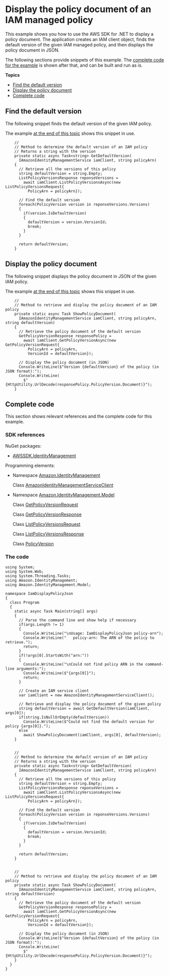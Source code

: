 # Display the policy document of an IAM managed policy<a name="iam-policies-display"></a>

This example shows you how to use the AWS SDK for \.NET to display a policy document\. The application creates an IAM client object, finds the default version of the given IAM managed policy, and then displays the policy document in JSON\.

The following sections provide snippets of this example\. The [complete code for the example](#iam-policies-display-complete-code) is shown after that, and can be built and run as is\.

**Topics**
+ [Find the default version](#iam-policies-display-version)
+ [Display the policy document](#iam-policies-display-doc)
+ [Complete code](#iam-policies-display-complete-code)

## Find the default version<a name="iam-policies-display-version"></a>

The following snippet finds the default version of the given IAM policy\.

The example [at the end of this topic](#iam-policies-display-complete-code) shows this snippet in use\.

```
    //
    // Method to determine the default version of an IAM policy
    // Returns a string with the version
    private static async Task<string> GetDefaultVersion(
      IAmazonIdentityManagementService iamClient, string policyArn)
    {
      // Retrieve all the versions of this policy
      string defaultVersion = string.Empty;
      ListPolicyVersionsResponse reponseVersions =
        await iamClient.ListPolicyVersionsAsync(new ListPolicyVersionsRequest{
          PolicyArn = policyArn});

      // Find the default version
      foreach(PolicyVersion version in reponseVersions.Versions)
      {
        if(version.IsDefaultVersion)
        {
          defaultVersion = version.VersionId;
          break;
        }
      }

      return defaultVersion;
    }
```

## Display the policy document<a name="iam-policies-display-doc"></a>

The following snippet displays the policy document in JSON of the given IAM policy\.

The example [at the end of this topic](#iam-policies-display-complete-code) shows this snippet in use\.

```
    //
    // Method to retrieve and display the policy document of an IAM policy
    private static async Task ShowPolicyDocument(
      IAmazonIdentityManagementService iamClient, string policyArn, string defaultVersion)
    {
      // Retrieve the policy document of the default version
      GetPolicyVersionResponse responsePolicy =
        await iamClient.GetPolicyVersionAsync(new GetPolicyVersionRequest{
          PolicyArn = policyArn,
          VersionId = defaultVersion});

      // Display the policy document (in JSON)
      Console.WriteLine($"Version {defaultVersion} of the policy (in JSON format):");
      Console.WriteLine(
        $"{HttpUtility.UrlDecode(responsePolicy.PolicyVersion.Document)}");
    }
```

## Complete code<a name="iam-policies-display-complete-code"></a>

This section shows relevant references and the complete code for this example\.

### SDK references<a name="w4aac17c21c27c19b5b1"></a>

NuGet packages:
+ [AWSSDK\.IdentityManagement](https://www.nuget.org/packages/AWSSDK.IdentityManagement)

Programming elements:
+ Namespace [Amazon\.IdentityManagement](https://docs.aws.amazon.com/sdkfornet/v3/apidocs/items/IAM/NIAM.html)

  Class [AmazonIdentityManagementServiceClient](https://docs.aws.amazon.com/sdkfornet/v3/apidocs/items/IAM/TIAMServiceClient.html)
+ Namespace [Amazon\.IdentityManagement\.Model](https://docs.aws.amazon.com/sdkfornet/v3/apidocs/items/IAM/NIAMModel.html)

  Class [GetPolicyVersionRequest](https://docs.aws.amazon.com/sdkfornet/v3/apidocs/items/IAM/TGetPolicyVersionRequest.html)

  Class [GetPolicyVersionResponse](https://docs.aws.amazon.com/sdkfornet/v3/apidocs/items/IAM/TGetPolicyVersionResponse.html)

  Class [ListPolicyVersionsRequest](https://docs.aws.amazon.com/sdkfornet/v3/apidocs/items/IAM/TListPolicyVersionsRequest.html)

  Class [ListPolicyVersionsResponse](https://docs.aws.amazon.com/sdkfornet/v3/apidocs/items/IAM/TListPolicyVersionsResponse.html)

  Class [PolicyVersion](https://docs.aws.amazon.com/sdkfornet/v3/apidocs/items/IAM/TPolicyVersion.html)

### The code<a name="w4aac17c21c27c19b7b1"></a>

```
using System;
using System.Web;
using System.Threading.Tasks;
using Amazon.IdentityManagement;
using Amazon.IdentityManagement.Model;

namespace IamDisplayPolicyJson
{
  class Program
  {
    static async Task Main(string[] args)
    {
      // Parse the command line and show help if necessary
      if(args.Length != 1)
      {
        Console.WriteLine("\nUsage: IamDisplayPolicyJson policy-arn");
        Console.WriteLine("   policy-arn: The ARN of the policy to retrieve.");
        return;
      }
      if(!args[0].StartsWith("arn:"))
      {
        Console.WriteLine("\nCould not find policy ARN in the command-line arguments:");
        Console.WriteLine($"{args[0]}");
        return;
      }

      // Create an IAM service client
      var iamClient = new AmazonIdentityManagementServiceClient();

      // Retrieve and display the policy document of the given policy
      string defaultVersion = await GetDefaultVersion(iamClient, args[0]);
      if(string.IsNullOrEmpty(defaultVersion))
        Console.WriteLine($"Could not find the default version for policy {args[0]}.");
      else
        await ShowPolicyDocument(iamClient, args[0], defaultVersion);
    }


    //
    // Method to determine the default version of an IAM policy
    // Returns a string with the version
    private static async Task<string> GetDefaultVersion(
      IAmazonIdentityManagementService iamClient, string policyArn)
    {
      // Retrieve all the versions of this policy
      string defaultVersion = string.Empty;
      ListPolicyVersionsResponse reponseVersions =
        await iamClient.ListPolicyVersionsAsync(new ListPolicyVersionsRequest{
          PolicyArn = policyArn});

      // Find the default version
      foreach(PolicyVersion version in reponseVersions.Versions)
      {
        if(version.IsDefaultVersion)
        {
          defaultVersion = version.VersionId;
          break;
        }
      }

      return defaultVersion;
    }


    //
    // Method to retrieve and display the policy document of an IAM policy
    private static async Task ShowPolicyDocument(
      IAmazonIdentityManagementService iamClient, string policyArn, string defaultVersion)
    {
      // Retrieve the policy document of the default version
      GetPolicyVersionResponse responsePolicy =
        await iamClient.GetPolicyVersionAsync(new GetPolicyVersionRequest{
          PolicyArn = policyArn,
          VersionId = defaultVersion});

      // Display the policy document (in JSON)
      Console.WriteLine($"Version {defaultVersion} of the policy (in JSON format):");
      Console.WriteLine(
        $"{HttpUtility.UrlDecode(responsePolicy.PolicyVersion.Document)}");
    }
  }
}
```